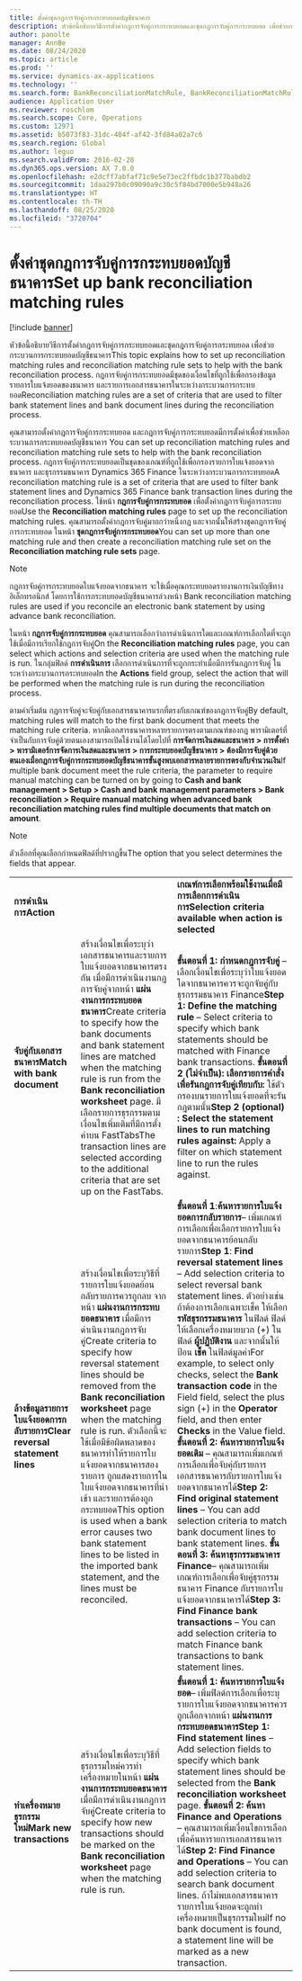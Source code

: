 ```yaml
---
title: ตั้งค่าชุดกฎการจับคู่การกระทบยอดบัญชีธนาคาร
description: หัวข้อนี้อธิบายวิธีการตั้งค่ากฎการจับคู่การกระทบยอดและชุดกฎการจับคู่การกระทบยอด เพื่อช่วยกระบวนการกระทบยอดบัญชีธนาคาร กฎการจับคู่การกระทบยอดมีชุดของเงื่อนไขที่ถูกใช้เพื่อกรองข้อมูลรายการใบแจ้งยอดของธนาคาร และรายการเอกสารธนาคารในระหว่างกระบวนการกระทบยอด
author: panolte
manager: AnnBe
ms.date: 08/24/2020
ms.topic: article
ms.prod: ''
ms.service: dynamics-ax-applications
ms.technology: ''
ms.search.form: BankReconciliationMatchRule, BankReconciliationMatchRuleSet
audience: Application User
ms.reviewer: roschlom
ms.search.scope: Core, Operations
ms.custom: 12971
ms.assetid: b5073f83-31dc-404f-af42-3fd84a02a7c6
ms.search.region: Global
ms.author: leguo
ms.search.validFrom: 2016-02-28
ms.dyn365.ops.version: AX 7.0.0
ms.openlocfilehash: e2dcff7abfaf71c9e5e73ec2ffbdc1b377babdb2
ms.sourcegitcommit: 1daa297b0c09090a9c30c5f84bd7000e5b948a26
ms.translationtype: HT
ms.contentlocale: th-TH
ms.lasthandoff: 08/25/2020
ms.locfileid: "3720704"
---
```

# <a name="set-up-bank-reconciliation-matching-rules"></a><span data-ttu-id="e659c-104">ตั้งค่าชุดกฎการจับคู่การกระทบยอดบัญชีธนาคาร</span><span class="sxs-lookup"><span data-stu-id="e659c-104">Set up bank reconciliation matching rules</span></span>

[!include [banner](../includes/banner.md)]

<span data-ttu-id="e659c-105">หัวข้อนี้อธิบายวิธีการตั้งค่ากฎการจับคู่การกระทบยอดและชุดกฎการจับคู่การกระทบยอด เพื่อช่วยกระบวนการกระทบยอดบัญชีธนาคาร</span><span class="sxs-lookup"><span data-stu-id="e659c-105">This topic explains how to set up reconciliation matching rules and reconciliation matching rule sets to help with the bank reconciliation process.</span></span> <span data-ttu-id="e659c-106">กฎการจับคู่การกระทบยอดมีชุดของเงื่อนไขที่ถูกใช้เพื่อกรองข้อมูลรายการใบแจ้งยอดของธนาคาร และรายการเอกสารธนาคารในระหว่างกระบวนการกระทบยอด</span><span class="sxs-lookup"><span data-stu-id="e659c-106">Reconciliation matching rules are a set of criteria that are used to filter bank statement lines and bank document lines during the reconciliation process.</span></span>

<span data-ttu-id="e659c-107">คุณสามารถตั้งค่ากฎการจับคู่การกระทบยอด และกฎการจับคู่การกระทบยอดมีการตั้งค่าเพื่อช่วยเหลือกระบวนการกระทบยอดบัญชีธนาคาร </span><span class="sxs-lookup"><span data-stu-id="e659c-107">You can set up reconciliation matching rules and reconciliation matching rule sets to help with the bank reconciliation process.</span></span> <span data-ttu-id="e659c-108">กฎการจับคู่การกระทบยอดเป็นชุดของเกณฑ์ที่ถูกใช้เพื่อกรองรายการใบแจ้งยอดจากธนาคาร และธุรกรรมธนาคาร Dynamics 365 Finance ในระหว่างกระบวนการกระทบยอด</span><span class="sxs-lookup"><span data-stu-id="e659c-108">A reconciliation matching rule is a set of criteria that are used to filter bank statement lines and Dynamics 365 Finance bank transaction lines during the reconciliation process.</span></span> <span data-ttu-id="e659c-109">ใช้หน้า **กฎการจับคู่การกระทบยอด** เพื่อตั้งค่ากฎการจับคู่การกระทบยอด</span><span class="sxs-lookup"><span data-stu-id="e659c-109">Use the **Reconciliation matching rules** page to set up the reconciliation matching rules.</span></span> <span data-ttu-id="e659c-110">คุณสามารถตั้งค่ากฎการจับคู่มากกว่าหนึ่งกฎ และจากนั้นให้สร้างชุดกฎการจับคู่การกระทบยอด ในหน้า **ชุดกฎการจับคู่การกระทบยอด**</span><span class="sxs-lookup"><span data-stu-id="e659c-110">You can set up more than one matching rule and then create a reconciliation matching rule set on the **Reconciliation matching rule sets** page.</span></span> 

> [!NOTE] 
> <span data-ttu-id="e659c-111">กฎการจับคู่การกระทบยอดใบแจ้งยอดจากธนาคาร จะใช้เมื่อคุณกระทบยอดรายงานการเงินบัญชีทางอิเล็กทรอนิกส์ โดยการใช้การกระทบยอดบัญชีธนาคารล่วงหน้า </span><span class="sxs-lookup"><span data-stu-id="e659c-111">Bank reconciliation matching rules are used if you reconcile an electronic bank statement by using advance bank reconciliation.</span></span> 

<span data-ttu-id="e659c-112">ในหน้า **กฎการจับคู่การกระทบยอด** คุณสามารถเลือกว่าการดำเนินการใดและเกณฑ์การเลือกใดที่จะถูกใช้เมื่อมีการเรียกใช้กฎการจับคู่</span><span class="sxs-lookup"><span data-stu-id="e659c-112">On the **Reconciliation matching rules** page, you can select which actions and selection criteria are used when the matching rule is run.</span></span> <span data-ttu-id="e659c-113">ในกลุ่มฟิลด์ **การดำเนินการ** เลือกการดำเนินการที่จะถูกกระทำเมื่อมีการรันกฎการจับคู่ ในระหว่างกระบวนการกระทบยอด</span><span class="sxs-lookup"><span data-stu-id="e659c-113">In the **Actions** field group, select the action that will be performed when the matching rule is run during the reconciliation process.</span></span>  

<span data-ttu-id="e659c-114">ตามค่าเริ่มต้น กฎการจับคู่จะจับคู่กับเอกสารธนาคารแรกที่ตรงกับเกณฑ์ของกฎการจับคู่</span><span class="sxs-lookup"><span data-stu-id="e659c-114">By default, matching rules will match to the first bank document that meets the matching rule criteria.</span></span> <span data-ttu-id="e659c-115">หากมีเอกสารธนาคารหลายรายการตรงตามเกณฑ์ของกฎ พารามิเตอร์ที่จำเป็นกับการจับคู่ด้วยตนเองสามารถเปิดใช้งานได้โดยไปที่ **การจัดการเงินสดและธนาคาร > การตั้งค่า > พารามิเตอร์การจัดการเงินสดและธนาคาร > การกระทบยอดบัญชีธนาคาร > ต้องมีการจับคู่ด้วยตนเองเมื่อกฎการจับคู่การกระทบยอดบัญชีธนาคารขั้นสูงพบเอกสารหลายรายการตรงกับจำนวนเงิน**</span><span class="sxs-lookup"><span data-stu-id="e659c-115">If multiple bank document meet the rule criteria, the parameter to require manual matching can be turned on by going to **Cash and bank management > Setup > Cash and bank management parameters > Bank reconciliation > Require manual matching when advanced bank reconciliation matching rules find multiple documents that match on amount**.</span></span>

> [!NOTE] 
> <span data-ttu-id="e659c-116">ตัวเลือกที่คุณเลือกกำหนดฟิลด์ที่ปรากฏขึ้น</span><span class="sxs-lookup"><span data-stu-id="e659c-116">The option that you select determines the fields that appear.</span></span>

|                                    |                                                                                                                                                                                                                                                                                                               |                                                                                                                                                                                                                                                                                                                                                                                                                                                                                                                                                                                                                                  |
|------------------------------------|---------------------------------------------------------------------------------------------------------------------------------------------------------------------------------------------------------------------------------------------------------------------------------------------------------------|----------------------------------------------------------------------------------------------------------------------------------------------------------------------------------------------------------------------------------------------------------------------------------------------------------------------------------------------------------------------------------------------------------------------------------------------------------------------------------------------------------------------------------------------------------------------------------------------------------------------------------|
| <span data-ttu-id="e659c-117">**การดำเนินการ**</span><span class="sxs-lookup"><span data-stu-id="e659c-117">**Action**</span></span>                         |                                                                                                                                                                                                                                                                                                               | <span data-ttu-id="e659c-118">**เกณฑ์การเลือกพร้อมใช้งานเมื่อมีการเลือกการดำเนินการ**</span><span class="sxs-lookup"><span data-stu-id="e659c-118">**Selection criteria available when action is selected**</span></span>                                                                                                                                                                                                                                                                                                                                                                                                                                                                                                                                                                         |
| <span data-ttu-id="e659c-119">**จับคู่กับเอกสารธนาคาร**</span><span class="sxs-lookup"><span data-stu-id="e659c-119">**Match with bank document**</span></span>       | <span data-ttu-id="e659c-120">สร้างเงื่อนไขเพื่อระบุว่า เอกสารธนาคารและรายการใบแจ้งยอดจากธนาคารตรงกัน เมื่อมีการดำเนินงานกฎการจับคู่จากหน้า **แผ่นงานการกระทบยอดธนาคาร**</span><span class="sxs-lookup"><span data-stu-id="e659c-120">Create criteria to specify how the bank documents and bank statement lines are matched when the matching rule is run from the **Bank reconciliation worksheet** page.</span></span> <span data-ttu-id="e659c-121">มีเลือกรายการธุรกรรมตามเงื่อนไขเพิ่มเติมที่มีการตั้งค่าบน FastTabs</span><span class="sxs-lookup"><span data-stu-id="e659c-121">The transaction lines are selected according to the additional criteria that are set up on the FastTabs.</span></span>                                | <span data-ttu-id="e659c-122">**ขั้นตอนที่ 1: กำหนดกฎการจับคู่** – เลือกเงื่อนไขเพื่อระบุว่าใบแจ้งยอดใดจากธนาคารควรจะถูกจับคู่กับธุรกรรมธนาคาร Finance</span><span class="sxs-lookup"><span data-stu-id="e659c-122">**Step 1: Define the matching rule** – Select criteria to specify which bank statements should be matched with Finance bank transactions.</span></span> <span data-ttu-id="e659c-123">**ขั้นตอนที่ 2 (ไม่จำเป็น): เลือกรายการคำสั่งเพื่อรันกฎการจับคู่เทียบกับ:**  ใช้ตัวกรองบนรายการใบแจ้งยอดที่จะรันกฎตามนั้น</span><span class="sxs-lookup"><span data-stu-id="e659c-123">**Step 2 (optional) : Select the statement lines to run matching rules against:**  Apply a filter on which statement line to run the rules against.</span></span>                                                                                                                                                                                                                                                                                                               |
| <span data-ttu-id="e659c-124">**ล้างข้อมูลรายการใบแจ้งยอดการกลับรายการ**</span><span class="sxs-lookup"><span data-stu-id="e659c-124">**Clear reversal statement lines**</span></span> | <span data-ttu-id="e659c-125">สร้างเงื่อนไขเพื่อระบุวิธีที่รายการใบแจ้งยอดย้อนกลับรายการควรถูกลบ จากหน้า **แผ่นงานการกระทบยอดธนาคาร** เมื่อมีการดำเนินงานกฎการจับคู่</span><span class="sxs-lookup"><span data-stu-id="e659c-125">Create criteria to specify how reversal statement lines should be removed from the **Bank reconciliation worksheet** page when the matching rule is run.</span></span> <span data-ttu-id="e659c-126">ตัวเลือกนี้จะใช้เมื่อมีข้อผิดพลาดของธนาคารทำให้รายการใบแจ้งยอดจากธนาคารสองรายการ ถูกแสดงรายการในใบแจ้งยอดจากธนาคารที่นำเข้า และรายการต้องถูกกระทบยอด</span><span class="sxs-lookup"><span data-stu-id="e659c-126">This option is used when a bank error causes two bank statement lines to be listed in the imported bank statement, and the lines must be reconciled.</span></span> | <span data-ttu-id="e659c-127">**ขั้นตอนที่ 1**:**ค้นหารายการใบแจ้งยอดการกลับรายการ**– เพิ่มเกณฑ์การเลือกเพื่อเลือกรายการใบแจ้งยอดจากธนาคารย้อนกลับรายการ</span><span class="sxs-lookup"><span data-stu-id="e659c-127">**Step 1**: **Find reversal statement lines** – Add selection criteria to select reversal bank statement lines.</span></span> <span data-ttu-id="e659c-128">ตัวอย่างเช่น ถ้าต้องการเลือกเฉพาะเช็ค ให้เลือก **รหัสธุรกรรมธนาคาร** ในฟิลด์ ฟิลด์ ให้เลือกเครื่องหมายบวก (+) ในฟิลด์ **ผู้ปฏิบัติงาน** และจากนั้นให้ป้อน **เช็ค** ในฟิลด์มูลค่า</span><span class="sxs-lookup"><span data-stu-id="e659c-128">For example, to select only checks, select the **Bank transaction code** in the Field field, select the plus sign (+) in the **Operator** field, and then enter **Checks** in the Value field.</span></span> <span data-ttu-id="e659c-129">**ขั้นตอนที่ 2: ค้นหารายการใบแจ้งยอดเดิม** – คุณสามารถเพิ่มเกณฑ์การเลือกเพื่อจับคุ่กับรายการเอกสารธนาคารกับรายการใบแจ้งยอดจากธนาคารได้</span><span class="sxs-lookup"><span data-stu-id="e659c-129">**Step 2: Find original statement lines** – You can add selection criteria to match bank document lines to bank statement lines.</span></span> <span data-ttu-id="e659c-130">**ขั้นตอนที่ 3: ค้นหาธุรกรรมธนาคาร Finance**– คุณสามารถเพิ่มเกณฑ์การเลือกเพื่อจับคู่ธุรกรรมธนาคาร Finance กับรายการใบแจ้งยอดจากธนาคารได้</span><span class="sxs-lookup"><span data-stu-id="e659c-130">**Step 3: Find Finance bank transactions** – You can add selection criteria to match Finance bank transactions to bank statement lines.</span></span> |
| <span data-ttu-id="e659c-131">**ทำเครื่องหมายธุรกรรมใหม่**</span><span class="sxs-lookup"><span data-stu-id="e659c-131">**Mark new transactions**</span></span>          | <span data-ttu-id="e659c-132">สร้างเงื่อนไขเพื่อระบุวิธีที่ธุรกรรมใหม่ควรทำเครื่องหมายในหน้า **แผ่นงานการกระทบยอดธนาคาร**เมื่อมีการดำเนินงานกฎการจับคู่</span><span class="sxs-lookup"><span data-stu-id="e659c-132">Create criteria to specify how new transactions should be marked on the **Bank reconciliation worksheet** page when the matching rule is run.</span></span>                                                                                                                                                                 | <span data-ttu-id="e659c-133">**ขั้นตอนที่ 1: ค้นหารายการใบแจ้งยอด**– เพิ่มฟิลด์การเลือกเพื่อระบุรายการใบแจ้งยอดจากธนาคารควรถูกเลือกจากหน้า **แผ่นงานการกระทบยอดธนาคาร**</span><span class="sxs-lookup"><span data-stu-id="e659c-133">**Step 1: Find statement lines** – Add selection fields to specify which bank statement lines should be selected from the **Bank reconciliation worksheet** page.</span></span> <span data-ttu-id="e659c-134">**ขั้นตอนที่ 2: ค้นหา Finance and Operations** – คุณสามารถเพิ่มเงื่อนไขการเลือกเพื่อค้นหารายการเอกสารธนาคารได้</span><span class="sxs-lookup"><span data-stu-id="e659c-134">**Step 2: Find Finance and Operations** – You can add selection criteria to search bank document lines.</span></span> <span data-ttu-id="e659c-135">ถ้าไม่พบเอกสารธนาคาร รายการใบแจ้งยอดจะถูกทำเครื่องหมายเป็นธุรกรรมใหม่</span><span class="sxs-lookup"><span data-stu-id="e659c-135">If no bank document is found, a statement line will be marked as a new transaction.</span></span>                                                                                                                                                                                                                                             |
